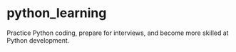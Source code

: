 # python_learning

Practice Python coding, prepare for interviews, and become more skilled at Python development.
